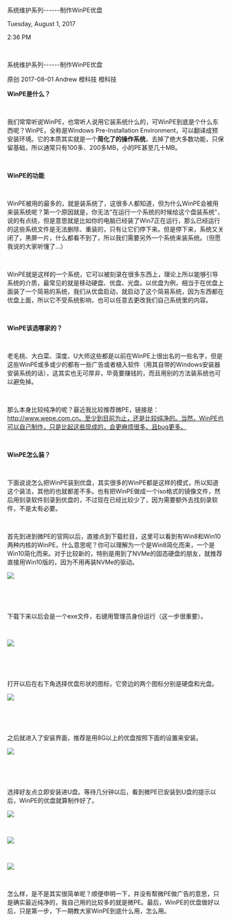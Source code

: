 系统维护系列------制作WinPE优盘

Tuesday, August 1, 2017

2:36 PM

 

系统维护系列------制作WinPE优盘

原创 2017-08-01 Andrew 橙科技 橙科技

**WinPE是什么？**

 

我们常常听说WinPE，也常听人说用它装系统什么的，可WinPE到底是个什么东西呢？WinPE，全称是Windows Pre-Installation Environment，可以翻译成预安装环境。它的本质其实就是一个**简化了的操作系统**，去掉了绝大多数功能，只保留基础，所以通常只有100多、200多MB，小的PE甚至几十MB。

 

**WinPE的功能**

 

WinPE被用的最多的，就是装系统了，这很多人都知道，但为什么WinPE会被用来装系统呢？第一个原因就是，你无法"在运行一个系统的时候给这个盘装系统"，说的有点绕，但是意思就是比如你的电脑已经装了Win7正在运行，那么已经运行的这些系统文件是无法删除、重装的，只有让它们停下来。但是停下来，系统又关闭了，黑屏一片，什么都看不到了，所以我们需要另外一个系统来装系统。（但愿我说的大家听懂了...）

 

WinPE就是这样的一个系统，它可以被刻录在很多东西上，理论上所以能够引导系统的介质，最常见的就是移动硬盘、优盘、光盘。以优盘为例，相当于在优盘上面装了一个简易的系统，我们从优盘启动，就启动了这个简易系统，因为东西都在优盘上面，所以它不受系统影响，也可以任意去更改我们自己系统里的内容。

 

**WinPE该选哪家的？**

 

老毛桃、大白菜、深度、U大师这些都是以前在WinPE上很出名的一些名字，但是这些WinPE或多或少的都有一些广告或者植入软件（用其自带的Windows安装器安装系统的话），这其实也无可厚非，毕竟要赚钱的，而且用别的方法装系统也可以避免掉。

 

那么本身比较纯净的呢？最近我比较推荐微PE，链接是：http://www.wepe.com.cn。至少到目前为止，还是比较纯净的。当然，WinPE也可以自己制作，只是比起这些现成的，会更麻烦很多、且bug更多。

 

**WinPE怎么装？**

 

下面说说怎么把WinPE装到优盘，其实很多的WinPE都是这样的模式，所以知道这个装法，其他的也就都差不多。也有把WinPE做成一个iso格式的镜像文件，然后用刻录软件刻录到优盘的，不过现在已经比较少了，因为需要额外去找刻录软件，不是太有必要。

 

首先到进到微PE的官网以后，直接点到下载栏目，这里可以看到有Win8和Win10两种内核的WinPE，什么意思呢？你可以理解为一个是Win8简化而来，一个是Win10简化而来。对于比较新的，特别是用到了NVMe的固态硬盘的朋友，就推荐直接用Win10版的，因为不用再装NVMe的驱动。

![](005_系统维护系列——制作WinPE优盘_000.png)

 

 

下载下来以后会是一个exe文件，右键用管理员身份运行（这一步很重要）。

 

![](005_系统维护系列——制作WinPE优盘_000.png)

 

 

打开以后在右下角选择优盘形状的图标，它旁边的两个图标分别是硬盘和光盘。

![](005_系统维护系列——制作WinPE优盘_000.png)

 

 

之后就进入了安装界面，推荐是用8G以上的优盘按照下面的设置来安装。

![](005_系统维护系列——制作WinPE优盘_000.png)

 

 

选择好友点立即安装进U盘。等待几分钟以后，看到微PE已安装到U盘的提示以后，WinPE的优盘就算制作好了。

![](005_系统维护系列——制作WinPE优盘_000.png)

 

![](005_系统维护系列——制作WinPE优盘_000.png)

 

![](media/image2.png)

 

怎么样，是不是其实很简单呢？顺便申明一下，并没有帮微PE做广告的意思，只是确实最近纯净的，我自己用的比较多的就是微PE。最后，WinPE的优盘做好以后，只是第一步，下一期教大家WinPE到底什么用，怎么用。
